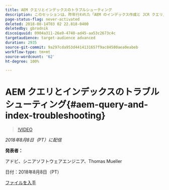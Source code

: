```yaml
---
title: AEM クエリとインデックスのトラブルシューティング
description: このセッションは、昨年行われた「AEM のインデックス作成と JCR クエリ」の続編です。同じトピックを扱いますが、全く新しい内容であり、旧プレゼンテーションとの重複はほとんどありません。また、AEM 6.4 の新機能も紹介します。
page-status-flag: never-activated
deleted: 2018-08-14T03 02 22.818-0400
deletedby: gbrodnik
discoiquuid: 0904a311-26a9-4748-ad45-aa53c2673c4c
targetaudience: target-audience advanced
duration: 2935
source-git-commit: 9a297cda953d4414131657f9ac84580aea0eabeb
workflow-type: tm+mt
source-wordcount: '62'
ht-degree: 100%

---
```



# AEM クエリとインデックスのトラブルシューティング{#aem-query-and-index-troubleshooting}

>[!VIDEO](https://video.tv.adobe.com/v/23270/?quality=9)

*2018年8月8日（PT）に配信*

**発表者：**

アドビ、シニアソフトウェアエンジニア、Thomas Mueller

日付：2018年8月8日（PT）

[ファイルを入手](assets/20180808-gems-adobe+cloud+platform-experience+system+of+record-1.pdf)

<!--
[Get back to the Overview](https://helpx.adobe.com/experience-manager/kt/eseminars/gems/aem-index.html)
-->
